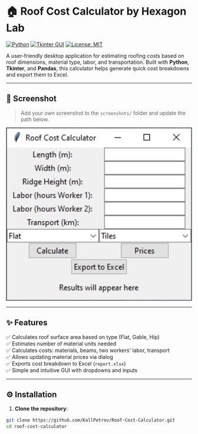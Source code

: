 # 🏠 Roof Cost Calculator by Hexagon Lab

[![Python](https://img.shields.io/badge/Python-3.8%2B-blue?logo=python&logoColor=white)](https://www.python.org/)
[![Tkinter GUI](https://img.shields.io/badge/GUI-Tkinter-lightgrey)](https://docs.python.org/3/library/tkinter.html)
[![License: MIT](https://img.shields.io/badge/License-MIT-green.svg)](https://opensource.org/licenses/MIT)

A user-friendly desktop application for estimating roofing costs based on roof dimensions, material type, labor, and transportation. Built with **Python**, **Tkinter**, and **Pandas**, this calculator helps generate quick cost breakdowns and export them to Excel.

---

## 📸 Screenshot

> Add your own screenshot to the `screenshots/` folder and update the path below.

<p align="center">
  <img src="screenshots/roof_calculator_ui.png" width="600" alt="Roof Calculator UI" />
</p>

---

## ✨ Features

✅ Calculates roof surface area based on type (Flat, Gable, Hip)  
✅ Estimates number of material units needed  
✅ Calculates costs: materials, beams, two workers' labor, transport  
✅ Allows updating material prices via dialog  
✅ Exports cost breakdown to Excel (`report.xlsx`)  
✅ Simple and intuitive GUI with dropdowns and inputs

---

## ⚙️ Installation

1. **Clone the repository**:

```bash
git clone https://github.com/KallPetrov/Roof-Cost-Calculator.git
cd roof-cost-calculator
